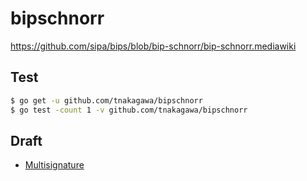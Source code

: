 # bipschnorr

https://github.com/sipa/bips/blob/bip-schnorr/bip-schnorr.mediawiki

## Test

```bash
$ go get -u github.com/tnakagawa/bipschnorr
$ go test -count 1 -v github.com/tnakagawa/bipschnorr
```

## Draft

- [Multisignature](./Multisignature.md)
